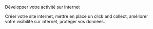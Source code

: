 Développer votre activité sur internet


Créer votre site internet, mettre en place un click and collect, améliorer votre visibilité sur internet, protéger vos données.